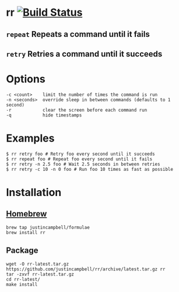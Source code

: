 # rr [![Build Status](https://travis-ci.org/justincampbell/rr.svg?branch=master)](https://travis-ci.org/justincampbell/rr)

## `repeat` Repeats a command until it fails

## `retry` Retries a command until it succeeds

# Options

    -c <count>    limit the number of times the command is run
    -n <seconds>  override sleep in between commands (defaults to 1 second)
    -r            clear the screen before each command run
    -q            hide timestamps

# Examples

    $ rr retry foo # Retry foo every second until it succeeds
    $ rr repeat foo # Repeat foo every second until it fails
    $ rr retry -n 2.5 foo # Wait 2.5 seconds in between retries
    $ rr retry -c 10 -n 0 foo # Run foo 10 times as fast as possible

# Installation

## [Homebrew](http://brew.sh)

    brew tap justincampbell/formulae
    brew install rr

## Package

    wget -O rr-latest.tar.gz https://github.com/justincampbell/rr/archive/latest.tar.gz rr
    tar -zxvf rr-latest.tar.gz
    cd rr-latest/
    make install
